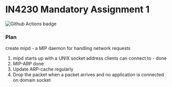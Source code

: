 # IN4230 Mandatory Assignment 1
![Github Actions badge](https://github.com/sonhal/IN4230-M1/workflows/CI/badge.svg)

### Plan
create mipd - a MIP daemon for handling network requests

1. mipd starts up with a UNIX socket address clients can connect to - done
2. MIP-ARP done
3. Update ARP-cache regularly
4. Drop the packet when a packet arrives and no application is connected on domain socket
